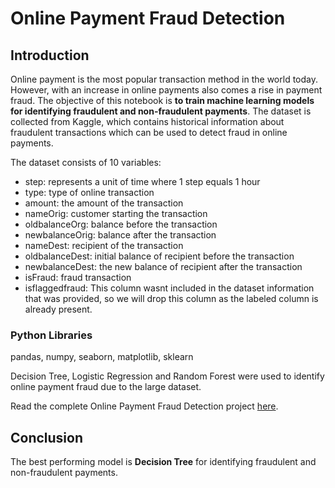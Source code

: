 # Online Payment Fraud Detection

## Introduction
Online payment is the most popular transaction method in the world today. However, with an increase in online payments also comes a rise in payment fraud. The objective of this notebook is **to train machine learning models for identifying fraudulent and non-fraudulent payments**. The dataset is collected from Kaggle, which contains historical information about fraudulent transactions which can be used to detect fraud in online payments. 

The dataset consists of 10 variables:
* step: represents a unit of time where 1 step equals 1 hour
* type: type of online transaction
* amount: the amount of the transaction
* nameOrig: customer starting the transaction
* oldbalanceOrg: balance before the transaction
* newbalanceOrig: balance after the transaction
* nameDest: recipient of the transaction
* oldbalanceDest: initial balance of recipient before the transaction
* newbalanceDest: the new balance of recipient after the transaction
* isFraud: fraud transaction
* isflaggedfraud: This column wasnt included in the dataset information that was provided, so we will drop this column as the labeled column is already present.



### Python Libraries
pandas, numpy, seaborn, matplotlib, sklearn

Decision Tree, Logistic Regression and Random Forest were used to identify online payment fraud due to the large dataset.

Read the complete Online Payment Fraud Detection project [here](https://github.com/ArdhenduChowdhury/Online_Payment_Fraud_Detection-_Classification_Model/tree/6259f688ae98cb8a0b6ae1c324c6041048587432).

## Conclusion
The best performing model is **Decision Tree** for identifying fraudulent and non-fraudulent payments.
